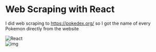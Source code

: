 # Web Scraping with React

I did web scraping to https://pokedex.org/ so I got the name of every Pokemon directly from the website

![React](https://img.shields.io/badge/react-%2320232a.svg?style=flat&logo=react&logoColor=%2361DAFB)
<br>
![img](https://img.shields.io/badge/version-1.0-blue)
